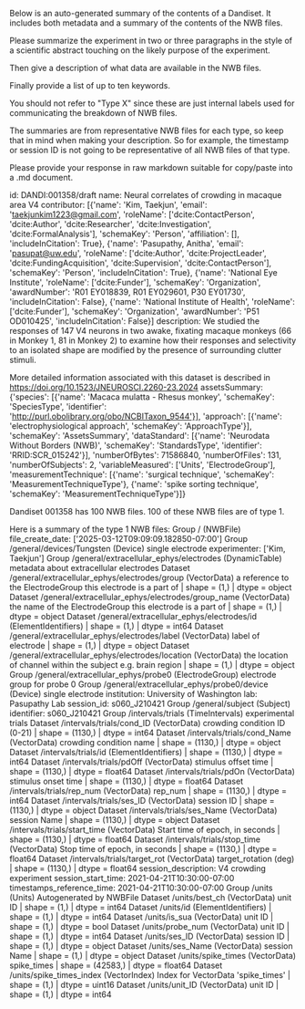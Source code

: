 
Below is an auto-generated summary of the contents of a Dandiset. It includes both metadata and a summary of the contents of the NWB files.

Please summarize the experiment in two or three paragraphs in the style of a scientific abstract touching on the likely purpose of the experiment.

Then give a description of what data are available in the NWB files.

Finally provide a list of up to ten keywords.

You should not refer to "Type X" since these are just internal labels used for communicating the breakdown of NWB files.

The summaries are from representative NWB files for each type, so keep that in mind when making your description. So for example, the timestamp or session ID is not going to be representative of all NWB files of that type.

Please provide your response in raw markdown suitable for copy/paste into a .md document.


id: DANDI:001358/draft
name: Neural correlates of crowding in macaque area V4
contributor: [{'name': 'Kim, Taekjun', 'email': 'taekjunkim1223@gmail.com', 'roleName': ['dcite:ContactPerson', 'dcite:Author', 'dcite:Researcher', 'dcite:Investigation', 'dcite:FormalAnalysis'], 'schemaKey': 'Person', 'affiliation': [], 'includeInCitation': True}, {'name': 'Pasupathy, Anitha', 'email': 'pasupat@uw.edu', 'roleName': ['dcite:Author', 'dcite:ProjectLeader', 'dcite:FundingAcquisition', 'dcite:Supervision', 'dcite:ContactPerson'], 'schemaKey': 'Person', 'includeInCitation': True}, {'name': 'National Eye Institute', 'roleName': ['dcite:Funder'], 'schemaKey': 'Organization', 'awardNumber': 'R01 EY018839, R01 EY029601, P30 EY01730', 'includeInCitation': False}, {'name': 'National Institute of Health', 'roleName': ['dcite:Funder'], 'schemaKey': 'Organization', 'awardNumber': 'P51 OD010425', 'includeInCitation': False}]
description: We studied the responses of 147 V4 neurons in two awake, fixating macaque monkeys (66 in Monkey 1, 81 in Monkey 2) to examine how their responses and selectivity to an isolated shape are modified by the presence of surrounding clutter stimuli.

More detailed information associated with this dataset is described in https://doi.org/10.1523/JNEUROSCI.2260-23.2024 
assetsSummary: {'species': [{'name': 'Macaca mulatta - Rhesus monkey', 'schemaKey': 'SpeciesType', 'identifier': 'http://purl.obolibrary.org/obo/NCBITaxon_9544'}], 'approach': [{'name': 'electrophysiological approach', 'schemaKey': 'ApproachType'}], 'schemaKey': 'AssetsSummary', 'dataStandard': [{'name': 'Neurodata Without Borders (NWB)', 'schemaKey': 'StandardsType', 'identifier': 'RRID:SCR_015242'}], 'numberOfBytes': 71586840, 'numberOfFiles': 131, 'numberOfSubjects': 2, 'variableMeasured': ['Units', 'ElectrodeGroup'], 'measurementTechnique': [{'name': 'surgical technique', 'schemaKey': 'MeasurementTechniqueType'}, {'name': 'spike sorting technique', 'schemaKey': 'MeasurementTechniqueType'}]}

Dandiset 001358 has 100 NWB files.
100 of these NWB files are of type 1.


Here is a summary of the type 1 NWB files:
  Group / (NWBFile) 
  file_create_date: ['2025-03-12T09:09:09.182850-07:00']
  Group /general/devices/Tungsten (Device) single electrode
  experimenter: ['Kim, Taekjun']
  Group /general/extracellular_ephys/electrodes (DynamicTable) metadata about extracellular electrodes
  Dataset /general/extracellular_ephys/electrodes/group (VectorData) a reference to the ElectrodeGroup this electrode is a part of | shape = (1,) | dtype = object
  Dataset /general/extracellular_ephys/electrodes/group_name (VectorData) the name of the ElectrodeGroup this electrode is a part of | shape = (1,) | dtype = object
  Dataset /general/extracellular_ephys/electrodes/id (ElementIdentifiers)  | shape = (1,) | dtype = int64
  Dataset /general/extracellular_ephys/electrodes/label (VectorData) label of electrode | shape = (1,) | dtype = object
  Dataset /general/extracellular_ephys/electrodes/location (VectorData) the location of channel within the subject e.g. brain region | shape = (1,) | dtype = object
  Group /general/extracellular_ephys/probe0 (ElectrodeGroup) electrode group for probe 0
  Group /general/extracellular_ephys/probe0/device (Device) single electrode
  institution: University of Washington
  lab: Pasupathy Lab
  session_id: s060_J210421
  Group /general/subject (Subject) 
  identifier: s060_J210421
  Group /intervals/trials (TimeIntervals) experimental trials
  Dataset /intervals/trials/cond_ID (VectorData) crowding condition ID (0-21) | shape = (1130,) | dtype = int64
  Dataset /intervals/trials/cond_Name (VectorData) crowding condition name | shape = (1130,) | dtype = object
  Dataset /intervals/trials/id (ElementIdentifiers)  | shape = (1130,) | dtype = int64
  Dataset /intervals/trials/pdOff (VectorData) stimulus offset time | shape = (1130,) | dtype = float64
  Dataset /intervals/trials/pdOn (VectorData) stimulus onset time | shape = (1130,) | dtype = float64
  Dataset /intervals/trials/rep_num (VectorData) rep_num | shape = (1130,) | dtype = int64
  Dataset /intervals/trials/ses_ID (VectorData) session ID | shape = (1130,) | dtype = object
  Dataset /intervals/trials/ses_Name (VectorData) session Name | shape = (1130,) | dtype = object
  Dataset /intervals/trials/start_time (VectorData) Start time of epoch, in seconds | shape = (1130,) | dtype = float64
  Dataset /intervals/trials/stop_time (VectorData) Stop time of epoch, in seconds | shape = (1130,) | dtype = float64
  Dataset /intervals/trials/target_rot (VectorData) target_rotation (deg) | shape = (1130,) | dtype = float64
  session_description: V4 crowding experiment
  session_start_time: 2021-04-21T10:30:00-07:00
  timestamps_reference_time: 2021-04-21T10:30:00-07:00
  Group /units (Units) Autogenerated by NWBFile
  Dataset /units/best_ch (VectorData) unit ID | shape = (1,) | dtype = int64
  Dataset /units/id (ElementIdentifiers)  | shape = (1,) | dtype = int64
  Dataset /units/is_sua (VectorData) unit ID | shape = (1,) | dtype = bool
  Dataset /units/probe_num (VectorData) unit ID | shape = (1,) | dtype = int64
  Dataset /units/ses_ID (VectorData) session ID | shape = (1,) | dtype = object
  Dataset /units/ses_Name (VectorData) session Name | shape = (1,) | dtype = object
  Dataset /units/spike_times (VectorData) spike_times | shape = (42583,) | dtype = float64
  Dataset /units/spike_times_index (VectorIndex) Index for VectorData 'spike_times' | shape = (1,) | dtype = uint16
  Dataset /units/unit_ID (VectorData) unit ID | shape = (1,) | dtype = int64
